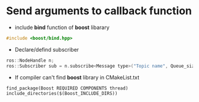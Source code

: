 # Send arguments to callback function

* include **bind** function of **boost** libarary
```c++
#include <boost/bind.hpp>
```

* Declare/defind subscriber
```c++
ros::NodeHandle n;
ros::Subscriber sub = n.subscribe<Message type>("Topic name", Queue_size, boost::bind(&callbackfunction, _1, &argument1, &argument2, ...));
```

* If compiler can't find **boost** library
in CMakeList.txt
```
find_package(Boost REQUIRED COMPONENTS thread)
include_directories($(Boost_INCLUDE_DIRS))
```
